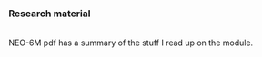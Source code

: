 <p align="centre">
  <h3 align="centre">Research material</h3>
<br />NEO-6M pdf has a summary of the stuff I read up on the module.
